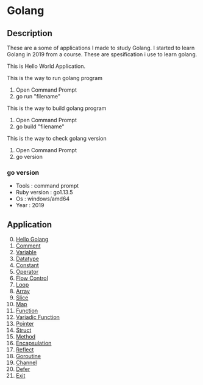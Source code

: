 # Golang

## Description
These are a some of applications I made to study Golang. I started to learn Golang in 2019 from a course. These are spesification i use to learn golang.

This is Hello World Application. 

This is the way to run golang program
  1. Open Command Prompt
  2. go run "filename"
  
This is the way to build golang program
  1. Open Command Prompt
  2. go build "filename"
  
This is the way to check golang version
  1. Open Command Prompt
  2. go version
  
### go version
  - Tools : command prompt
  - Ruby version : go1.13.5
  - Os : windows/amd64
  - Year : 2019

## Application
 0. [ Hello Golang ](https://github.com/Hidayat-rivai/golang)
 1. [ Comment ](https://github.com/Hidayat-rivai/golang_comment)
 2. [ Variable ](https://github.com/Hidayat-rivai/golang_variable)
 3. [ Datatype ](https://github.com/Hidayat-rivai/golang_datatype)
 4. [ Constant ](https://github.com/Hidayat-rivai/golang_const)
 5. [ Operator ](https://github.com/Hidayat-rivai/golang_const)
 6. [ Flow Control ](https://github.com/Hidayat-rivai/golang_flow_control)
 7. [ Loop ](https://github.com/Hidayat-rivai/golang_loop)
 8. [ Array ](https://github.com/Hidayat-rivai/golang_array)
 9. [ Slice ](https://github.com/Hidayat-rivai/golang_slice)
 10. [ Map ](https://github.com/Hidayat-rivai/golang_map)
 11. [ Function ](https://github.com/Hidayat-rivai/golang_function)
 12. [ Variadic Function ](https://github.com/Hidayat-rivai/golang_variadic)
 13. [ Pointer ](https://github.com/Hidayat-rivai/golang_pointer)
 14. [ Struct ](https://github.com/Hidayat-rivai/golang_struct)
 15. [ Method ](https://github.com/Hidayat-rivai/golang_method)
 16. [ Encapsulation ](https://github.com/Hidayat-rivai/golang_encapsulation)
 17. [ Reflect ](https://github.com/Hidayat-rivai/golang_reflect)
 18. [ Goroutine ](https://github.com/Hidayat-rivai/golang_goroutine)
 19. [ Channel ](https://github.com/Hidayat-rivai/golang_channel)
 20. [ Defer ](https://github.com/Hidayat-rivai/golang_defer)
 21. [ Exit ](https://github.com/Hidayat-rivai/golang_exit)
